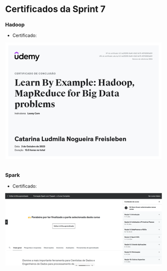#
# Certificados da Sprint 7

### Hadoop

- Certificado: 

![Certificado](https://github.com/catarwnalud/pbCompass/blob/master/sprint_7/certificados/hadoop.jpg)

#

### Spark

- Certificado: 

![Certificado](https://github.com/catarwnalud/pbCompass/blob/master/sprint_7/certificados/spark.png)

# 